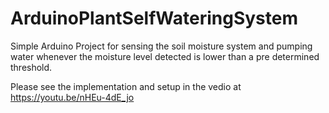 # ArduinoPlantSelfWateringSystem
Simple Arduino Project for sensing the soil moisture system and pumping water whenever the moisture level detected is lower than a pre determined threshold.

Please see the implementation and setup in the vedio at https://youtu.be/nHEu-4dE_jo
